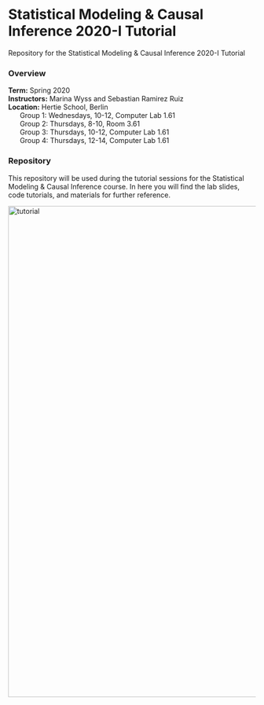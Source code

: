 # Statistical Modeling &amp; Causal Inference 2020-I Tutorial
Repository for the Statistical Modeling &amp; Causal Inference 2020-I Tutorial


### Overview
<b>Term:</b> Spring 2020<br>
<b>Instructors:</b> Marina Wyss and Sebastian Ramirez Ruiz<br>
<b>Location:</b> Hertie School, Berlin <br>
&nbsp;&nbsp;&nbsp;&nbsp;&nbsp;&nbsp;Group 1: Wednesdays, 10-12, Computer Lab 1.61<br>
&nbsp;&nbsp;&nbsp;&nbsp;&nbsp;&nbsp;Group 2: Thursdays, 8-10, Room 3.61<br>
&nbsp;&nbsp;&nbsp;&nbsp;&nbsp;&nbsp;Group 3: Thursdays, 10-12, Computer Lab 1.61<br>
&nbsp;&nbsp;&nbsp;&nbsp;&nbsp;&nbsp;Group 4: Thursdays, 12-14, Computer Lab 1.61<br>

### Repository
This repository will be used during the tutorial sessions for the Statistical Modeling &amp; Causal Inference course. In here you will find the lab slides, code tutorials, and materials for further reference. 

<img src="https://user-images.githubusercontent.com/54796579/73608758-ef5e5780-45c6-11ea-91a0-6a1cf4e802dd.png" alt="tutorial" class="center" width="1000"/> 

